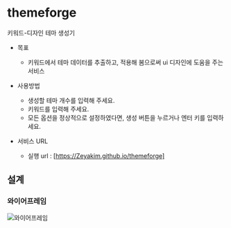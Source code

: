# themeforge

키워드-디자인 테마 생성기

- 목표
  - 키워드에서 테마 데이터를 추출하고, 적용해 봄으로써 ui 디자인에 도움을 주는 서비스

- 사용방법
  - 생성할 테마 개수를 입력해 주세요.
  - 키워드를 입력해 주세요.
  - 모든 옵션을 정상적으로 설정하였다면, 생성 버튼을 누르거나 엔터 키를 입력하세요.

- 서비스 URL
  - 실행 url : [https://Zeyakim.github.io/themeforge]

## 설계

### 와이어프레임
  
![와이어프레임](https://github.com/ZeyaKim/themeforge/assets/118428615/b7dda4f2-5372-4fb1-ba62-9a9db3d6ce21)
